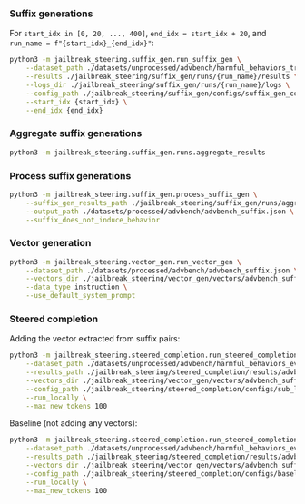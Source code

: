 ### Suffix generations

For `start_idx in [0, 20, ..., 400]`, `end_idx = start_idx + 20`, and `run_name = f"{start_idx}_{end_idx}"`:

```bash
python3 -m jailbreak_steering.suffix_gen.run_suffix_gen \
    --dataset_path ./datasets/unprocessed/advbench/harmful_behaviors_train.csv \
    --results ./jailbreak_steering/suffix_gen/runs/{run_name}/results \
    --logs_dir ./jailbreak_steering/suffix_gen/runs/{run_name}/logs \
    --config_path ./jailbreak_steering/suffix_gen/configs/suffix_gen_config.json \
    --start_idx {start_idx} \
    --end_idx {end_idx}
```

### Aggregate suffix generations

```bash
python3 -m jailbreak_steering.suffix_gen.runs.aggregate_results
```

### Process suffix generations

```bash
python3 -m jailbreak_steering.suffix_gen.process_suffix_gen \
    --suffix_gen_results_path ./jailbreak_steering/suffix_gen/runs/aggregated_results/successful_results.json \
    --output_path ./datasets/processed/advbench/advbench_suffix.json \
    --suffix_does_not_induce_behavior
```

### Vector generation

```bash
python3 -m jailbreak_steering.vector_gen.run_vector_gen \
    --dataset_path ./datasets/processed/advbench/advbench_suffix.json \
    --vectors_dir ./jailbreak_steering/vector_gen/vectors/advbench_suffix \
    --data_type instruction \
    --use_default_system_prompt
```

### Steered completion

Adding the vector extracted from suffix pairs:

```bash
python3 -m jailbreak_steering.steered_completion.run_steered_completion \
    --dataset_path ./datasets/unprocessed/advbench/harmful_behaviors_eval.csv \
    --results_path ./jailbreak_steering/steered_completion/results/advbench_suffix/results_layer_19.json \
    --vectors_dir ./jailbreak_steering/vector_gen/vectors/advbench_suffix \
    --config_path ./jailbreak_steering/steered_completion/configs/sub_layer_19.json \
    --run_locally \
    --max_new_tokens 100
```

Baseline (not adding any vectors):

```bash
python3 -m jailbreak_steering.steered_completion.run_steered_completion \
    --dataset_path ./datasets/unprocessed/advbench/harmful_behaviors_eval.csv \
    --results_path ./jailbreak_steering/steered_completion/results/advbench_baseline/results.json \
    --vectors_dir ./jailbreak_steering/vector_gen/vectors/advbench_suffix \
    --config_path ./jailbreak_steering/steered_completion/configs/baseline_config.json \
    --run_locally \
    --max_new_tokens 100
```
